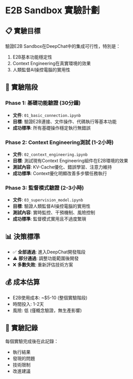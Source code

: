 # E2B Sandbox 實驗計劃

## 📋 實驗目標

驗證E2B Sandbox在DeepChat中的集成可行性，特別是：
1. E2B基本功能穩定性
2. Context Engineering在真實環境的效果
3. 人類監督AI操控電腦的實用性

## 🔬 實驗階段

### Phase 1: 基礎功能驗證 (30分鐘)
- **文件**: `01_basic_connection.ipynb`
- **目標**: 驗證E2B連接、文件操作、代碼執行等基本功能
- **成功標準**: 所有基礎操作穩定執行無錯誤

### Phase 2: Context Engineering測試 (1-2小時)  
- **文件**: `02_context_engineering.ipynb`
- **目標**: 測試現有Context Engineering組件在E2B環境的效果
- **測試內容**: KV-Cache優化、錯誤學習、注意力維持
- **成功標準**: Context優化明顯改善多步驟任務執行

### Phase 3: 監督模式驗證 (2-3小時)
- **文件**: `03_supervision_model.ipynb` 
- **目標**: 驗證人類監督AI操控電腦的實用性
- **測試內容**: 實時監控、干預機制、風險控制
- **成功標準**: 監督模式實用且不過度繁瑣

## 📊 決策標準

- ✅ **全部通過**: 進入DeepChat開發階段
- ⚠️ **部分通過**: 調整功能範圍後開發
- ❌ **多數失敗**: 重新評估技術方案

## 💰 成本估算

- E2B使用成本: ~$5-10 (整個實驗階段)
- 時間投入: 1-2天
- 風險: 低 (僅概念驗證，無生產影響)

## 📝 實驗記錄

每個實驗完成後在此記錄：
- 執行結果
- 發現的問題
- 技術限制
- 改進建議